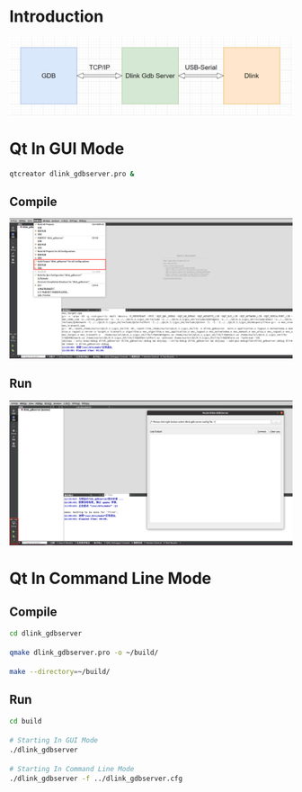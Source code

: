 # Introduction

![](img\dlink_gdbserver.png)

# Qt In GUI Mode

```bash
qtcreator dlink_gdbserver.pro &
```

## Compile

![](img\gui_compile.png)

## Run

![](img\gui_run.png)

# Qt In Command Line Mode

## Compile

```bash
cd dlink_gdbserver

qmake dlink_gdbserver.pro -o ~/build/

make --directory=~/build/
```

## Run

```bash
cd build

# Starting In GUI Mode
./dlink_gdbserver

# Starting In Command Line Mode
./dlink_gdbserver -f ../dlink_gdbserver.cfg
```

# 
